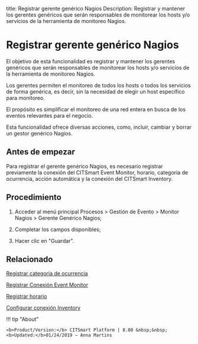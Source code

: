 title: Registrar gerente genérico Nagios
Description: Registrar y mantener los gerentes genéricos que serán responsables de monitorear los hosts y/o servicios de la herramienta de monitoreo Nagios.
# Registrar gerente genérico Nagios

El objetivo de esta funcionalidad es registrar y mantener los gerentes genéricos
que serán responsables de monitorear los hosts y/o servicios de la herramienta
de monitoreo Nagios.

Los gerentes permiten el monitoreo de todos los hosts o todos los servicios de
forma genérica, es decir, sin la necesidad de elegir un host específico para
monitoreo.

El propósito es simplificar el monitoreo de una red entera en busca de los
eventos relevantes para el negocio.

Esta funcionalidad ofrece diversas acciones, como, incluir, cambiar y borrar un
gestor genérico Nagios.

Antes de empezar
--------------------

Para registrar el gerente genérico Nagios, es necesario registrar previamente la
conexión del CITSmart Event Monitor, horario, categoría de ocurrencia, acción
automática y la conexión del CITSmart Inventory.

Procedimiento
-----------------

1.  Acceder al menú principal Procesos \> Gestión de Evento \> Monitor Nagios \>
    Gerente Genérico Nagios;

2.  Completar los campos disponibles;

3.  Hacer clic en "Guardar".


Relacionado
-----------

[Registrar categoría de ocurrencia](/es-es/citsmart-platform-8/processes/event/configuration/register-occurence-category.html)

[Registrar Conexión Event Monitor](/es-es/citsmart-platform-8/processes/event/configuration/register-event-monitor-connection.html)

[Registrar horario](/es-es/citsmart-platform-8/processes/event/configuration/register-time.html)

[Configurar conexión Inventory](/es-es/citsmart-platform-8/processes/event/configuration/set-inventory-connection.html)


!!! tip "About"

    <b>Product/Version:</b> CITSmart Platform | 8.00 &nbsp;&nbsp;
    <b>Updated:</b>01/24/2019 – Anna Martins
